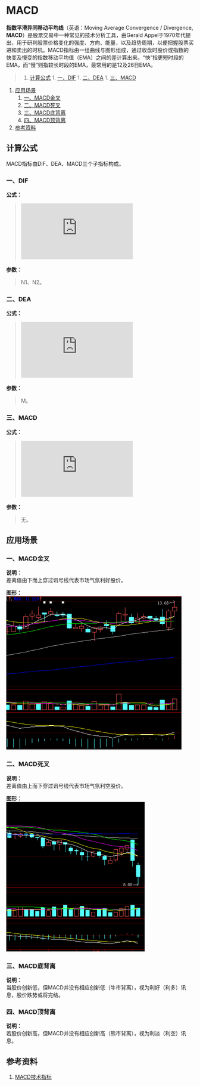 # MACD
**指数平滑异同移动平均线**（英语：Moving Average Convergence / Divergence, **MACD**）是股票交易中一种常见的技术分析工具，由Gerald Appel于1970年代提出，用于研判股票价格变化的强度、方向、能量，以及趋势周期，以便把握股票买进和卖出的时机。MACD指标由一组曲线与图形组成，通过收盘时股价或指数的快变及慢变的指数移动平均值（EMA）之间的差计算出来。“快”指更短时段的EMA，而“慢”则指较长时段的EMA，最常用的是12及26日EMA。

>1. [计算公式](#计算公式 "计算公式")
	1. [一、DIF](#一、DIF "一、DIF")
	1. [二、DEA](#二、DEA "二、DEA")
	1. [三、MACD](#三、MACD "三、MACD")
1. [应用场景](#应用场景 "应用场景")
	1. [一、MACD金叉](#一、MACD金叉 "一、MACD金叉")
	1. [二、MACD死叉](#二、MACD死叉 "二、MACD死叉")
	1. [三、MACD底背离](#三、MACD底背离 "三、MACD底背离")
	1. [四、MACD顶背离](#四、MACD顶背离 "四、MACD顶背离")
1. [参考资料](#参考资料 "参考资料")

## 计算公式
MACD指标由DIF、DEA、MACD三个子指标构成。  
### 一、DIF  
**公式：**  
>![equation](http://www.sciweavers.org/tex2img.php?eq=DIF%3DEMA%28close%2C%20N1%29%20-%20EMA%28close%2C%20N2%29&bc=White&fc=Black&im=jpg&fs=12&ff=arev&edit=0)  

**参数：**  
>N1、N2。

### 二、DEA
**公式：**  
>![equation](http://www.sciweavers.org/tex2img.php?eq=DIF%3DEMA%28DEA%2C%20M%29&bc=White&fc=Black&im=jpg&fs=12&ff=arev&edit=0)    

**参数：**  
>M。

### 三、MACD
**公式：**  
>![equation](http://www.sciweavers.org/tex2img.php?eq=MACD%3D2%20%5Ctimes%20%28DEA-DIF%29&bc=White&fc=Black&im=jpg&fs=12&ff=arev&edit=0)    

**参数：**  
>无。

## 应用场景
### 一、MACD金叉
**说明：**  
差离值由下而上穿过讯号线代表市场气氛利好股价。  

**图形：**  
![](assets/004/101-e9bb2548.png)

### 二、MACD死叉
**说明：**  
差离值由上而下穿过讯号线代表市场气氛利空股价。  

**图形：**  
![](assets/004/101-5bf30b97.png)

### 三、MACD底背离
**说明：**  
当股价创新低，但MACD并没有相应创新低（牛市背离），视为利好（利多）讯息，股价跌势或将完结。
### 四、MACD顶背离
**说明：**  
若股价创新高，但MACD并没有相应创新高（熊市背离），视为利淡（利空）讯息。

## 参考资料
1. [MACD技术指标](http://baike.baidu.com/link?url=X-wsUYuQytr188q585HJyva0KiJGeTFuqvtNYEBlSRszXalumuAr8B6wosMjENwYGwf7kqera3gHdr36QPVgDfErxKsWOg-nFLIKUJ9vF4Fszv9tyLSOoAz610Gcgtf_gfJ2u3zVqVWSCWA4QPgF1q)
